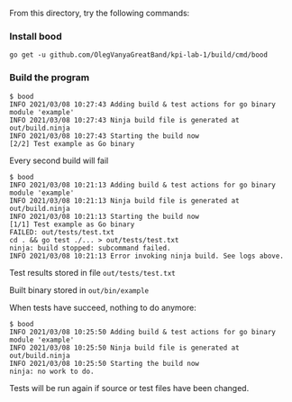 From this directory, try the following commands:

### Install bood
`go get -u github.com/OlegVanyaGreatBand/kpi-lab-1/build/cmd/bood`

### Build the program
```
$ bood
INFO 2021/03/08 10:27:43 Adding build & test actions for go binary module 'example'
INFO 2021/03/08 10:27:43 Ninja build file is generated at out/build.ninja
INFO 2021/03/08 10:27:43 Starting the build now
[2/2] Test example as Go binary
```

Every second build will fail

```
$ bood
INFO 2021/03/08 10:21:13 Adding build & test actions for go binary module 'example'
INFO 2021/03/08 10:21:13 Ninja build file is generated at out/build.ninja
INFO 2021/03/08 10:21:13 Starting the build now
[1/1] Test example as Go binary
FAILED: out/tests/test.txt 
cd . && go test ./... > out/tests/test.txt
ninja: build stopped: subcommand failed.
INFO 2021/03/08 10:21:13 Error invoking ninja build. See logs above.
```

Test results stored in file `out/tests/test.txt`

Built binary stored in `out/bin/example`

When tests have succeed, nothing to do anymore:

```
$ bood
INFO 2021/03/08 10:25:50 Adding build & test actions for go binary module 'example'
INFO 2021/03/08 10:25:50 Ninja build file is generated at out/build.ninja
INFO 2021/03/08 10:25:50 Starting the build now
ninja: no work to do.
```

Tests will be run again if source or test files have been changed.